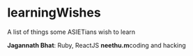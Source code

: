 # learningWishes
A list of things some ASIETians wish to learn

**Jagannath Bhat**: Ruby, ReactJS
**neethu.m**coding and hacking
